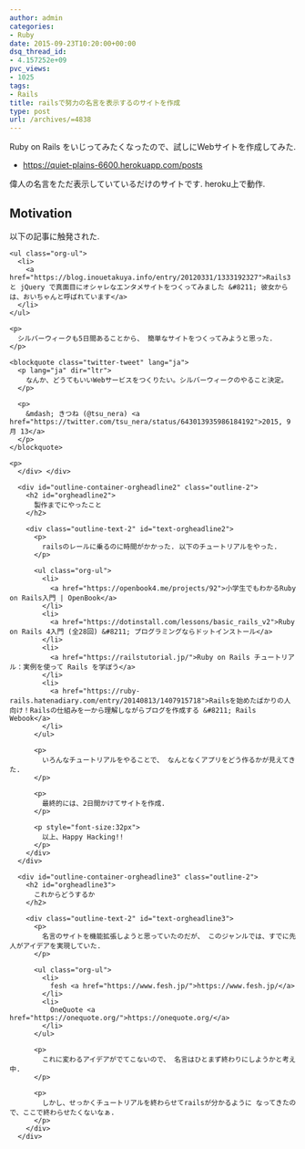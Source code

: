 ```yaml
---
author: admin
categories:
- Ruby
date: 2015-09-23T10:20:00+00:00
dsq_thread_id:
- 4.157252e+09
pvc_views:
- 1025
tags:
- Rails
title: railsで努力の名言を表示するのサイトを作成
type: post
url: /archives/=4838
---
```


Ruby on Rails をいじってみたくなったので、試しにWebサイトを作成してみた. 

<ul class="org-ul">
  <li>
    <a href="https://quiet-plains-6600.herokuapp.com/posts">https://quiet-plains-6600.herokuapp.com/posts</a>
  </li>
</ul>

偉人の名言をただ表示していているだけのサイトです. heroku上で動作. 

<div id="outline-container-orgheadline1" class="outline-2">
  <h2 id="orgheadline1">
    Motivation
  </h2>
  
  <div class="outline-text-2" id="text-orgheadline1">
    <p>
      以下の記事に触発された.
    </p>
    
    <ul class="org-ul">
      <li>
        <a href="https://blog.inouetakuya.info/entry/20120331/1333192327">Rails3 と jQuery で真面目にオシャレなエンタメサイトをつくってみました &#8211; 彼女からは、おいちゃんと呼ばれています</a>
      </li>
    </ul>
    
    <p>
      シルバーウィークも5日間あることから、 簡単なサイトをつくってみようと思った.
    </p>
    
    <blockquote class="twitter-tweet" lang="ja">
      <p lang="ja" dir="ltr">
        なんか、どうてもいいWebサービスをつくりたい。シルバーウィークのやること決定。
      </p>
      
      <p>
        &mdash; きつね (@tsu_nera) <a href="https://twitter.com/tsu_nera/status/643013935986184192">2015, 9月 13</a>
      </p>
    </blockquote>
    
    <p>
      </div> </div> 
      
      <div id="outline-container-orgheadline2" class="outline-2">
        <h2 id="orgheadline2">
          製作までにやったこと
        </h2>
        
        <div class="outline-text-2" id="text-orgheadline2">
          <p>
            railsのレールに乗るのに時間がかかった. 以下のチュートリアルをやった.
          </p>
          
          <ul class="org-ul">
            <li>
              <a href="https://openbook4.me/projects/92">小学生でもわかるRuby on Rails入門 | OpenBook</a>
            </li>
            <li>
              <a href="https://dotinstall.com/lessons/basic_rails_v2">Ruby on Rails 4入門 (全28回) &#8211; プログラミングならドットインストール</a>
            </li>
            <li>
              <a href="https://railstutorial.jp/">Ruby on Rails チュートリアル：実例を使って Rails を学ぼう</a>
            </li>
            <li>
              <a href="https://ruby-rails.hatenadiary.com/entry/20140813/1407915718">Railsを始めたばかりの人向け！Railsの仕組みを一から理解しながらブログを作成する &#8211; Rails Webook</a>
            </li>
          </ul>
          
          <p>
            いろんなチュートリアルをやることで、 なんとなくアプリをどう作るかが見えてきた.
          </p>
          
          <p>
            最終的には、2日間かけてサイトを作成.
          </p>
          
          <p style="font-size:32px">
            以上、Happy Hacking!!
          </p>
        </div>
      </div>
      
      <div id="outline-container-orgheadline3" class="outline-2">
        <h2 id="orgheadline3">
          これからどうするか
        </h2>
        
        <div class="outline-text-2" id="text-orgheadline3">
          <p>
            名言のサイトを機能拡張しようと思っていたのだが、 このジャンルでは、すでに先人がアイデアを実現していた.
          </p>
          
          <ul class="org-ul">
            <li>
              fesh <a href="https://www.fesh.jp/">https://www.fesh.jp/</a>
            </li>
            <li>
              OneQuote <a href="https://onequote.org/">https://onequote.org/</a>
            </li>
          </ul>
          
          <p>
            これに変わるアイデアがでてこないので、 名言はひとまず終わりにしようかと考え中.
          </p>
          
          <p>
            しかし、せっかくチュートリアルを終わらせてrailsが分かるように なってきたので、ここで終わらせたくないなぁ.
          </p>
        </div>
      </div>